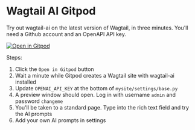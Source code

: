 # Wagtail AI Gitpod

Try out wagtail-ai on the latest version of Wagtail, in three minutes. You'll need a Github account and an OpenAPI API key.

[![Open in Gitpod](https://gitpod.io/button/open-in-gitpod.svg)](https://gitpod.io/#https://github.com/tomdyson/wagtail-ai-gitpod)

Steps:

1. Click the ``Open in Gitpod`` button
2. Wait a minute while Gitpod creates a Wagtail site with wagtail-ai installed
3. Update `OPENAI_API_KEY` at the bottom of `mysite/settings/base.py`
4. A preview window should open. Log in with username `admin` and password `changeme`
5. You'll be taken to a standard page. Type into the rich text field and try the AI prompts
6. Add your own AI prompts in settings
